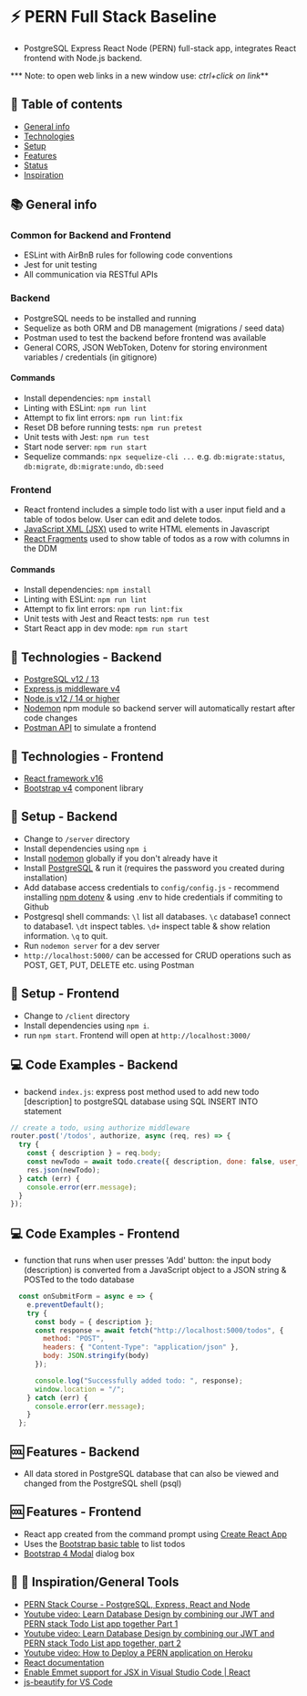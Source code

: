 # :zap: PERN Full Stack Baseline

* PostgreSQL Express React Node (PERN) full-stack app, integrates React frontend with Node.js backend.

*** Note: to open web links in a new window use: _ctrl+click on link_**

## :page_facing_up: Table of contents

* [General info](#general-info)
* [Technologies](#technologies)
* [Setup](#setup)
* [Features](#features)
* [Status](#status)
* [Inspiration](#inspiration)

## :books: General info

### Common for Backend and Frontend

* ESLint with AirBnB rules for following code conventions
* Jest for unit testing
* All communication via RESTful APIs

### Backend

* PostgreSQL needs to be installed and running
* Sequelize as both ORM and DB management (migrations / seed data)
* Postman used to test the backend before frontend was available
* General CORS, JSON WebToken, Dotenv for storing environment variables / credentials (in gitignore)

#### Commands

* Install dependencies: `npm install`
* Linting with ESLint: `npm run lint`
* Attempt to fix lint errors: `npm run lint:fix`
* Reset DB before running tests: `npm run pretest`
* Unit tests with Jest: `npm run test`
* Start node server: `npm run start`
* Sequelize commands: `npx sequelize-cli ...` e.g. `db:migrate:status`, `db:migrate`, `db:migrate:undo`, `db:seed`

### Frontend

* React frontend includes a simple todo list with a user input field and a table of todos below. User can edit and delete todos.
* [JavaScript XML (JSX)](https://reactjs.org/docs/introducing-jsx.html) used to write HTML elements in Javascript
* [React Fragments](https://reactjs.org/docs/fragments.html) used to show table of todos as a row with columns in the DDM

#### Commands

* Install dependencies: `npm install`
* Linting with ESLint: `npm run lint`
* Attempt to fix lint errors: `npm run lint:fix`
* Unit tests with Jest and React tests: `npm run test`
* Start React app in dev mode: `npm run start`

## :signal_strength: Technologies - Backend

* [PostgreSQL v12 / 13](https://www.postgresql.org/)
* [Express.js middleware v4](https://expressjs.com/)
* [Node.js v12 / 14 or higher](https://nodejs.org/es/)
* [Nodemon](https://www.npmjs.com/package/nodemon) npm module so backend server will automatically restart after code changes
* [Postman API](https://www.postman.com/downloads/) to simulate a frontend

## :signal_strength: Technologies - Frontend

* [React framework v16](https://reactjs.org/)
* [Bootstrap v4](https://getbootstrap.com/) component library

## :floppy_disk: Setup - Backend

* Change to `/server` directory
* Install dependencies using `npm i`
* Install [nodemon](https://www.npmjs.com/package/nodemon) globally if you don't already have it
* Install [PostgreSQL](https://www.postgresql.org/) & run it (requires the password you created during installation)
* Add database access credentials to `config/config.js` - recommend installing [npm dotenv](https://www.npmjs.com/package/dotenv) & using .env to hide credentials if commiting to Github
* Postgresql shell commands: `\l` list all databases. `\c` database1 connect to database1. `\dt` inspect tables. `\d+` inspect table & show relation information. `\q` to quit.
* Run `nodemon server` for a dev server
* `http://localhost:5000/` can be accessed for CRUD operations such as POST, GET, PUT, DELETE etc. using Postman

## :floppy_disk: Setup - Frontend

* Change to `/client` directory
* Install dependencies using `npm i`.
* run `npm start`. Frontend will open at `http://localhost:3000/`

## :computer: Code Examples - Backend

* backend `index.js`: express post method used to add new todo [description] to postgreSQL database using SQL INSERT INTO statement

```javascript
// create a todo, using authorize middleware
router.post('/todos', authorize, async (req, res) => {
  try {
    const { description } = req.body;
    const newTodo = await todo.create({ description, done: false, user_id: req.user.id });
    res.json(newTodo);
  } catch (err) {
    console.error(err.message);
  }
});
```

## :computer: Code Examples - Frontend

* function that runs when user presses 'Add' button: the input body (description) is converted from a JavaScript object to a JSON string & POSTed to the todo database

```javascript
  const onSubmitForm = async e => {
    e.preventDefault();
    try {
      const body = { description };
      const response = await fetch("http://localhost:5000/todos", {
        method: "POST",
        headers: { "Content-Type": "application/json" },
        body: JSON.stringify(body)
      });

      console.log("Successfully added todo: ", response);
      window.location = "/";
    } catch (err) {
      console.error(err.message);
    }
  };
```

## :cool: Features - Backend

* All data stored in PostgreSQL database that can also be viewed and changed from the PostgreSQL shell (psql)

## :cool: Features - Frontend

* React app created from the command prompt using [Create React App](https://reactjs.org/docs/create-a-new-react-app.html)
* Uses the [Bootstrap basic table](https://www.w3schools.com/bootstrap/bootstrap_tables.asp) to list todos
* [Bootstrap 4 Modal](https://www.w3schools.com/bootstrap4/bootstrap_modal.asp) dialog box

## :clap: :wrench: Inspiration/General Tools

* [PERN Stack Course - PostgreSQL, Express, React and Node](https://www.youtube.com/watch?v=ldYcgPKEZC8&t=116s)
* [Youtube video: Learn Database Design by combining our JWT and PERN stack Todo List app together Part 1](https://www.youtube.com/watch?v=l3njf_tU8us)
* [Youtube video: Learn Database Design by combining our JWT and PERN stack Todo List app together, part 2](https://www.youtube.com/watch?v=25kouonvUbg)
* [Youtube video: How to Deploy a PERN application on Heroku](https://www.youtube.com/watch?v=ZJxUOOND5_A)
* [React documentation](https://reactjs.org/docs/getting-started.html)
* [Enable Emmet support for JSX in Visual Studio Code | React](https://medium.com/@eshwaren/enable-emmet-support-for-jsx-in-visual-studio-code-react-f1f5dfe8809c)
* [js-beautify for VS Code](https://marketplace.visualstudio.com/items?itemName=HookyQR.beautify)
